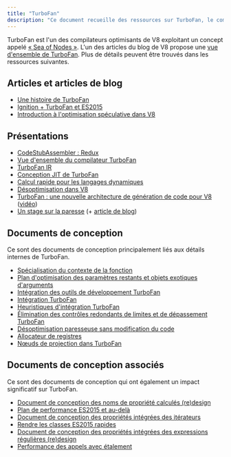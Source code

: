 ```yaml
---
title: "TurboFan"
description: "Ce document recueille des ressources sur TurboFan, le compilateur optimisant de V8."
---
```

TurboFan est l'un des compilateurs optimisants de V8 exploitant un concept appelé [« Sea of Nodes »](https://darksi.de/d.sea-of-nodes/). L'un des articles du blog de V8 propose une [vue d'ensemble de TurboFan](/blog/turbofan-jit). Plus de détails peuvent être trouvés dans les ressources suivantes.

## Articles et articles de blog

- [Une histoire de TurboFan](https://benediktmeurer.de/2017/03/01/v8-behind-the-scenes-february-edition)
- [Ignition + TurboFan et ES2015](https://benediktmeurer.de/2016/11/25/v8-behind-the-scenes-november-edition)
- [Introduction à l'optimisation spéculative dans V8](https://ponyfoo.com/articles/an-introduction-to-speculative-optimization-in-v8)

## Présentations

- [CodeStubAssembler : Redux](https://docs.google.com/presentation/d/1u6bsgRBqyVY3RddMfF1ZaJ1hWmqHZiVMuPRw_iKpHlY)
- [Vue d'ensemble du compilateur TurboFan](https://docs.google.com/presentation/d/1H1lLsbclvzyOF3IUR05ZUaZcqDxo7_-8f4yJoxdMooU/edit)
- [TurboFan IR](https://docs.google.com/presentation/d/1Z9iIHojKDrXvZ27gRX51UxHD-bKf1QcPzSijntpMJBM)
- [Conception JIT de TurboFan](https://docs.google.com/presentation/d/1sOEF4MlF7LeO7uq-uThJSulJlTh--wgLeaVibsbb3tc)
- [Calcul rapide pour les langages dynamiques](https://docs.google.com/a/google.com/presentation/d/1wZVIqJMODGFYggueQySdiA3tUYuHNMcyp_PndgXsO1Y)
- [Désoptimisation dans V8](https://docs.google.com/presentation/d/1Z6oCocRASCfTqGq1GCo1jbULDGS-w-nzxkbVF7Up0u0)
- [TurboFan : une nouvelle architecture de génération de code pour V8](https://docs.google.com/presentation/d/1_eLlVzcj94_G4r9j9d_Lj5HRKFnq6jgpuPJtnmIBs88) ([vidéo](https://www.youtube.com/watch?v=M1FBosB5tjM))
- [Un stage sur la paresse](https://docs.google.com/presentation/d/1AVu1wiz6Deyz1MDlhzOWZDRn6g_iFkcqsGce1F23i-M) (+ [article de blog](/blog/lazy-unlinking))

## Documents de conception

Ce sont des documents de conception principalement liés aux détails internes de TurboFan.

- [Spécialisation du contexte de la fonction](https://docs.google.com/document/d/1CJbBtqzKmQxM1Mo4xU0ENA7KXqb1YzI6HQU8qESZ9Ic)
- [Plan d'optimisation des paramètres restants et objets exotiques d'arguments](https://docs.google.com/document/d/1DvDx3Xursn1ViV5k4rT4KB8HBfBb2GdUy3wzNfJWcKM)
- [Intégration des outils de développement TurboFan](https://docs.google.com/document/d/1zl0IA7dbPffvPPkaCmLVPttq4BYIfAe2Qy8sapkYgRE)
- [Intégration TurboFan](https://docs.google.com/document/d/1l-oZOW3uU4kSAHccaMuUMl_RCwuQC526s0hcNVeAM1E)
- [Heuristiques d'intégration TurboFan](https://docs.google.com/document/d/1VoYBhpDhJC4VlqMXCKvae-8IGuheBGxy32EOgC2LnT8)
- [Élimination des contrôles redondants de limites et de dépassement TurboFan](https://docs.google.com/document/d/1R7-BIUnIKFzqki0jR4SfEZb3XmLafa04DLDrqhxgZ9U)
- [Désoptimisation paresseuse sans modification du code](https://docs.google.com/document/d/1ELgd71B6iBaU6UmZ_lvwxf_OrYYnv0e4nuzZpK05-pg)
- [Allocateur de registres](https://docs.google.com/document/d/1aeUugkWCF1biPB4tTZ2KT3mmRSDV785yWZhwzlJe5xY)
- [Nœuds de projection dans TurboFan](https://docs.google.com/document/d/1C9P8T98P1T_r2ymuUFz2jFWLUL7gbb6FnAaRjabuOMY/edit)

## Documents de conception associés

Ce sont des documents de conception qui ont également un impact significatif sur TurboFan.

- [Document de conception des noms de propriété calculés (re)design](https://docs.google.com/document/d/1eH1R6_C3lRrLtXKw0jNqAsqJ3cBecrqqvfRzLpfq7VE)
- [Plan de performance ES2015 et au-delà](https://docs.google.com/document/d/1EA9EbfnydAmmU_lM8R_uEMQ-U_v4l9zulePSBkeYWmY)
- [Document de conception des propriétés intégrées des itérateurs](https://docs.google.com/document/d/13z1fvRVpe_oEroplXEEX0a3WK94fhXorHjcOMsDmR-8)
- [Rendre les classes ES2015 rapides](https://docs.google.com/document/d/1iCdbXuGVV8BK750wmP32eF4sCrnZ8y3Qlz0JiaLh9j8)
- [Document de conception des propriétés intégrées des expressions régulières (re)design](https://docs.google.com/document/d/1MuqFjsfaRPL2ZqzVoeMRqtcAmcJSwmHljTbRIctVVUk)
- [Performance des appels avec étalement](https://docs.google.com/document/d/1DWPizOSKqHhSJ7bdEI0HIVnner84xToEKUYqgXm3g30)
